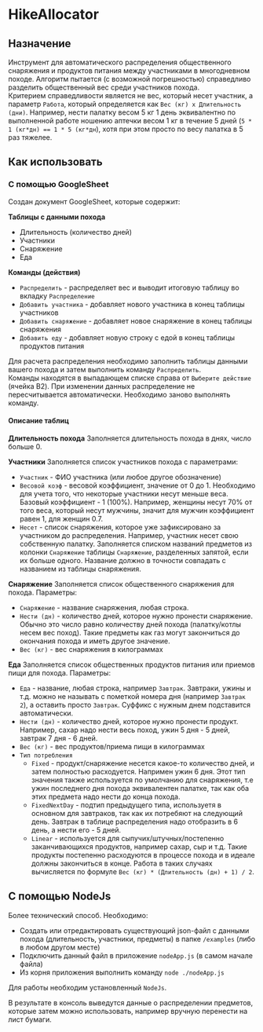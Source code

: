 # HikeAllocator

## Назначение

Инструмент для автоматического распределения общественного снаряжения и продуктов питания между участниками в многодневном походе.
Алгоритм пытается (с возможной погрешностью) справедливо разделить общественный вес среди участников похода.  
Критерием справедливости является не вес, который несет участник, а параметр `Работа`, который определяется как `Вес (кг) х Длительность (дни)`. Например, нести палатку весом 5 кг 1 день эквивалентно по выполненной работе ношению аптечки весом 1 кг в течение 5 дней (`5 * 1 (кг*дн) == 1 * 5 (кг*дн`), хотя при этом просто по весу палатка в 5 раз тяжелее.  

## Как использовать

### С помощью GoogleSheet

Создан документ GoogleSheet, которые содержит:

**Таблицы с данными похода**
* Длительность (количество дней)
* Участники
* Снаряжение
* Еда

**Команды (действия)**
* `Распределить` - распределяет вес и выводит итоговую таблицу во вкладку `Распределение`
* `Добавить участника` - добавляет нового участника в конец таблицы участников
* `Добавить снаряжение` - добавляет новое снаряжение в конец таблицы снаряжения
* `Добавить еду` - добавляет новую строку с едой в конец таблицы продуктов питания

Для расчета распределения необходимо заполнить таблицы данными вашего похода и затем выполнить команду `Распределить`.  
Команды находятся в выпадающем списке справа от `Выберите действие` (ячейка B2).
При изменении данных распределение не пересчитывается автоматически. Необходимо заново выполнять команду.

#### Описание таблиц
**Длительность похода**
Заполняется длительность похода в днях, число больше 0.

**Участники**
Заполняется список участников похода с параметрами:
* `Участник` - ФИО участника (или любое другое обозначение)
* `Весовой коэф` - весовой коэффициент, значение от 0 до 1. Необходимо для учета того, что некоторые участники несут меньше веса. Базовый коэффициент - 1 (100%). Например, женщины несут 70% от того веса, который несут мужчины, значит для мужчин коэффициент равен 1, для женщин 0.7.
* `Несет` - список снаряжения, которое уже зафиксировано за участником до распределения. Например, участник несет свою собственную палатку. Заполняется списком названий предметов из колонки `Снаряжение` таблицы `Снаряжение`, разделенных запятой, если их больше одного. Название должно в точности совпадать с названием из таблицы снаряжения.

**Снаряжение**
Заполняется список общественного снаряжения для похода. Параметры:
* `Снаряжение` - название снаряжения, любая строка.
* `Нести (дн)` - количество дней, которое нужно пронести снаряжение. Обычно это число равно количеству дней похода (палатку/котлы несем вес поход). Такие предметы как газ могут закончиться до окончания похода и иметь другое значение.
* `Вес (кг)` - вес снаряжения в килограммах

**Еда**
Заполняется список общественных продуктов питания или приемов пищи для похода. Параметры:
* `Еда` - название, любая строка, например `Завтрак`. Завтраки, ужины и т.д. можно не называть с пометкой номера дня (например `Завтрак 2`), а оставить просто `Завтрак`. Суффикс с нужным днем подставится автоматически.
* `Нести (дн)` - количество дней, которое нужно пронести продукт. Например, сахар надо нести весь поход, ужин 5 дня - 5 дней, завтрак 7 дня - 6 дней.
* `Вес (кг)` - вес продуктов/приема пищи в килограммах
* `Тип потребления`
  * `Fixed` - продукт/снаряжение несется какое-то количество дней, и затем полностью расходуется. Напримен ужин 6 дня. Этот тип значения также используется по умолчанию для снаряжения, т.е ужин последнего дня похода эквивалентен палатке, так как оба этих предмета надо нести до конца похода.
  * `FixedNextDay` - подтип предыдущего типа, используетя в основном для завтраков, так как их потребяют на следующий день. Завтрак в таблице распределения надо отобразить в 6 день, а нести его - 5 дней.
  * `Linear` - используется для сыпучих/штучных/постепенно заканчивающихся продуктов, например сахар, сыр и т.д. Такие продукты постепенно расходуются в процессе похода и в идеале должны закончиться в конце. Работа в таких случаях вычисляется по формуле `Вес (кг) * (Длительность (дн) + 1) / 2`.

## С помощью NodeJs

Более технический способ. Необходимо:
* Создать или отредактировать существующий json-файл с данными похода (длительность, участники, предметы) в папке `/examples` (либо в любом другом месте)
* Подключить данный файл в приложение `nodeApp.js` (в самом начале файла)
* Из корня приложения выполнить команду `node ./nodeApp.js`

Для работы необходим установленный `NodeJs`.

В результате в консоль выведутся данные о распределении предметов, которые затем можно использовать, например вручную перенести на лист бумаги.




